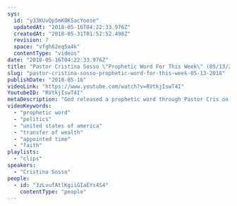 ```yaml
---
sys:
  id: "y33KUvQp5mKOKSacYoose"
  updatedAt: "2018-05-16T04:22:33.976Z"
  createdAt: "2018-05-31T01:52:52.498Z"
  revision: 7
  space: "vfgh62eq5a4k"
  contentType: "videos"
date: "2018-05-16T04:22:33.976Z"
title: "Pastor Cristina Sosso \"Prophetic Word For This Week\" (05/13/2018)"
slug: "pastor-cristina-sosso-prophetic-word-for-this-week-05-13-2018"
publishDate: "2018-05-16"
videoLink: "https://www.youtube.com/watch?v=RVtkjIswT4I"
YoutubeID: "RVtkjIswT4I"
metaDescription: "God released a prophetic word through Pastor Cris on Sunday May 13th. \"This week we will see turmoil in the political sector, but do not fret because the angels of light are illuminating the things that were hidden in the dark places.\""
videoKeywords:
  - "prophetic word"
  - "politics"
  - "united states of america"
  - "transfer of wealth"
  - "appointed time"
  - "faith"
playlists:
  - "clips"
speakers:
  - "Cristina Sosso"
people:
  - id: "3zLvufAtlKgiiGIaEYs4S4"
    contentType: "people"
---
```

